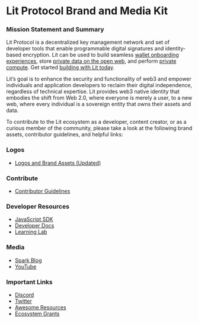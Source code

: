 # Lit Protocol Brand and Media Kit

### Mission Statement and Summary
Lit Protocol is a decentralized key management network and set of developer tools that enable programmable digital signatures and identity-based encryption. Lit can be used to build seamless [wallet onboarding experiences](https://developer.litprotocol.com/user-wallets/overview), store [private data on the open web](https://developer.litprotocol.com/sdk/access-control/intro), and perform [private compute](https://developer.litprotocol.com/sdk/serverless-signing/overview). Get started [building with Lit today](https://developer.litprotocol.com/intro/first-request/overview).

Lit’s goal is to enhance the security and functionality of web3 and empower individuals and application developers to reclaim their digital independence, regardless of technical expertise. Lit provides web3 native identity that embodies the shift from Web 2.0, where everyone is merely a user, to a new web, where every individual is a sovereign entity that owns their assets and data.

To contribute to the Lit ecosystem as a developer, content creator, or as a curious member of the community, please take a look at the following brand assets, contributor guidelines, and helpful links:

### Logos
- [Logos and Brand Assets (Updated)](https://www.figma.com/file/Sei64PL5DdYHCMffGUXMGS/Lit-Protocol-Brand-Assets?type=design&node-id=0-1&mode=design)

### Contribute
- [Contributor Guidelines](https://docs.google.com/document/d/1slDD6ZFPxwyh54m8aehBpB3XT0r4P4h2ppDbCwR08GA/edit?usp=sharing)

### Developer Resources
- [JavaScript SDK](https://github.com/LIT-Protocol/js-sdk)
- [Developer Docs](https://developer.litprotocol.com/whatIsLit)
- [Learning Lab](https://developer.litprotocol.com/learningLab/intro)

### Media
- [Spark Blog](https://spark.litprotocol.com/)
- [YouTube](https://www.youtube.com/@thelitprotocol)

### Important Links
- [Discord](https://discord.gg/4QDrg5sDjr)
- [Twitter](https://twitter.com/LitProtocol)
- [Awesome Resources](https://github.com/LIT-Protocol/awesome/tree/main)
- [Ecosystem Grants](https://github.com/LIT-Protocol/LitGrants)
